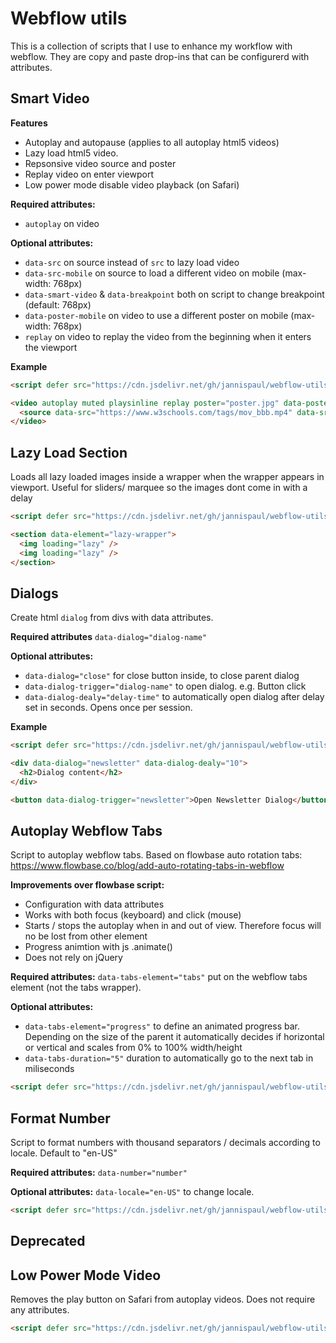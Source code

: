 # Webflow utils

This is a collection of scripts that I use to enhance my workflow with webflow. They are copy and paste drop-ins that can be configurerd with attributes.

## Smart Video

**Features**

- Autoplay and autopause (applies to all autoplay html5 videos)
- Lazy load html5 video.
- Repsonsive video source and poster
- Replay video on enter viewport
- Low power mode disable video playback (on Safari)

**Required attributes:**

- `autoplay` on video

**Optional attributes:**

- `data-src` on source instead of `src` to lazy load video
- `data-src-mobile` on source to load a different video on mobile (max-width: 768px)
- `data-smart-video` & `data-breakpoint` both on script to change breakpoint (default: 768px)
- `data-poster-mobile` on video to use a different poster on mobile (max-width: 768px)
- `replay` on video to replay the video from the beginning when it enters the viewport

**Example**

```html
<script defer src="https://cdn.jsdelivr.net/gh/jannispaul/webflow-utils@v1.0.0/dist/smart-video.js" data-smart-video data-breakpoint="991"></script>

<video autoplay muted playsinline replay poster="poster.jpg" data-poster-mobile="mobile-poster.jpg">
  <source data-src="https://www.w3schools.com/tags/mov_bbb.mp4" data-src-mobile="https://www.w3schools.com/tags/mov_bbb.mp4" type="video/mp4" />
</video>
```

## Lazy Load Section

Loads all lazy loaded images inside a wrapper when the wrapper appears in viewport. Useful for sliders/ marquee so the images dont come in with a delay

```html
<script defer src="https://cdn.jsdelivr.net/gh/jannispaul/webflow-utils@latest/dist/lazy-load-section.js"></script>

<section data-element="lazy-wrapper">
  <img loading="lazy" />
  <img loading="lazy" />
</section>
```

## Dialogs

Create html `dialog` from divs with data attributes.

**Required attributes**
`data-dialog="dialog-name"`

**Optional attributes:**

- `data-dialog="close"` for close button inside, to close parent dialog
- `data-dialog-trigger="dialog-name"` to open dialog. e.g. Button click
- `data-dialog-dealy="delay-time"` to automatically open dialog after delay set in seconds. Opens once per session.

**Example**

```html
<script defer src="https://cdn.jsdelivr.net/gh/jannispaul/webflow-utils@latest/dist/dialog.js"></script>

<div data-dialog="newsletter" data-dialog-dealy="10">
  <h2>Dialog content</h2>
</div>

<button data-dialog-trigger="newsletter">Open Newsletter Dialog</button>
```

## Autoplay Webflow Tabs

Script to autoplay webflow tabs. Based on flowbase auto rotation tabs: https://www.flowbase.co/blog/add-auto-rotating-tabs-in-webflow

**Improvements over flowbase script:**

- Configuration with data attributes
- Works with both focus (keyboard) and click (mouse)
- Starts / stops the autoplay when in and out of view. Therefore focus will no be lost from other element
- Progress animtion with js .animate()
- Does not rely on jQuery

**Required attributes:**
`data-tabs-element="tabs"` put on the webflow tabs element (not the tabs wrapper).

**Optional attributes:**

- `data-tabs-element="progress"` to define an animated progress bar. Depending on the size of the parent it automatically decides if horizontal or vertical and scales from 0% to 100% width/height
- `data-tabs-duration="5"` duration to automatically go to the next tab in miliseconds

```html
<script defer src="https://cdn.jsdelivr.net/gh/jannispaul/webflow-utils@latest/dist/autoplay-tabs.js"></script>
```

## Format Number

Script to format numbers with thousand separators / decimals according to locale. Default to "en-US"

**Required attributes:**
`data-number="number"`

**Optional attributes:**
`data-locale="en-US"` to change locale.

```html
<script defer src="https://cdn.jsdelivr.net/gh/jannispaul/webflow-utils@latest/dist/format-number.js"></script>
```

## Deprecated

## Low Power Mode Video

Removes the play button on Safari from autoplay videos. Does not require any attributes.

```html
<script defer src="https://cdn.jsdelivr.net/gh/jannispaul/webflow-utils@latest/dist/video-low-power-mode.js"></script>
```
